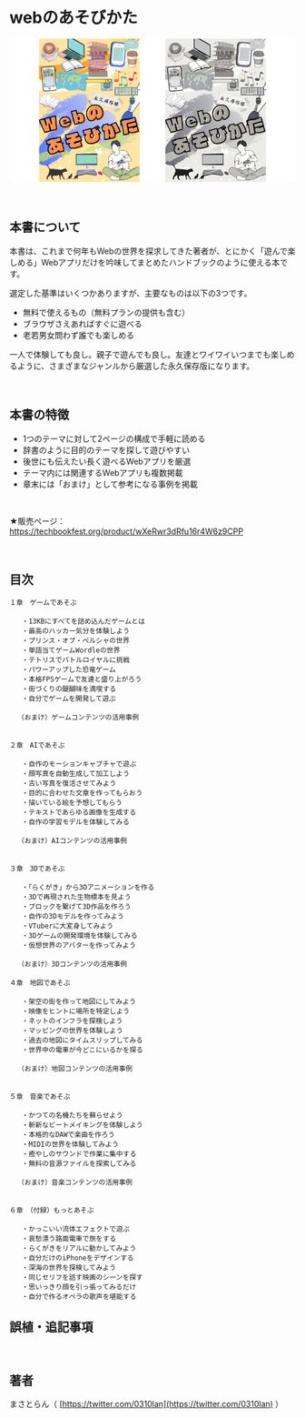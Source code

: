 # webのあそびかた

![](top.png)

<br>

## 本書について

本書は、これまで何年もWebの世界を探求してきた著者が、とにかく「遊んで楽しめる」Webアプリだけを吟味してまとめたハンドブックのように使える本です。

選定した基準はいくつかありますが、主要なものは以下の3つです。

- 無料で使えるもの（無料プランの提供も含む）
- ブラウザさえあればすぐに遊べる
- 老若男女問わず誰でも楽しめる

一人で体験しても良し。親子で遊んでも良し。友達とワイワイいつまでも楽しめるように、さまざまなジャンルから厳選した永久保存版になります。

<br>

## 本書の特徴

- 1つのテーマに対して2ページの構成で手軽に読める
- 辞書のように目的のテーマを探して遊びやすい
- 後世にも伝えたい長く遊べるWebアプリを厳選
- テーマ内には関連するWebアプリも複数掲載
- 章末には「おまけ」として参考になる事例を掲載

<br>

★販売ページ：https://techbookfest.org/product/wXeRwr3dRfu16r4W6z9CPP

<br>

## 目次

```
１章　ゲームであそぶ

   ・13KBにすべてを詰め込んだゲームとは
   ・最高のハッカー気分を体験しよう
   ・プリンス・オブ・ペルシャの世界
   ・単語当てゲームWordleの世界
   ・テトリスでバトルロイヤルに挑戦
   ・パワーアップした恐竜ゲーム
   ・本格FPSゲームで友達と盛り上がろう
   ・街づくりの醍醐味を満喫する
   ・自分でゲームを開発して遊ぶ
   
  （おまけ）ゲームコンテンツの活用事例


２章　AIであそぶ

   ・自作のモーションキャプチャで遊ぶ
   ・顔写真を自動生成して加工しよう
   ・古い写真を復活させてみよう
   ・目的に合わせた文章を作ってもらおう
   ・描いている絵を予想してもらう
   ・テキストであらゆる画像を生成する
   ・自作の学習モデルを体験してみる
   
  （おまけ）AIコンテンツの活用事例


３章　3Dであそぶ

   ・「らくがき」から3Dアニメーションを作る
   ・3Dで再現された生物標本を見よう
   ・ブロックを繋げて3D作品を作ろう
   ・自作の3Dモデルを作ってみよう
   ・VTuberに大変身してみよう
   ・3Dゲームの開発環境を体験してみる
   ・仮想世界のアバターを作ってみよう
   
  （おまけ）3Dコンテンツの活用事例

４章　地図であそぶ

   ・架空の街を作って地図にしてみよう
   ・映像をヒントに場所を特定しよう
   ・ネットのインフラを探検しよう
   ・マッピングの世界を体験しよう
   ・過去の地図にタイムスリップしてみる
   ・世界中の電車が今どこにいるかを探る
   
  （おまけ）地図コンテンツの活用事例


５章　音楽であそぶ

   ・かつての名機たちを蘇らせよう
   ・斬新なビートメイキングを体験しよう
   ・本格的なDAWで楽曲を作ろう
   ・MIDIの世界を体験してみよう
   ・癒やしのサウンドで作業に集中する
   ・無料の音源ファイルを探索してみる
    
  （おまけ）音楽コンテンツの活用事例


６章　（付録）もっとあそぶ

   ・かっこいい流体エフェクトで遊ぶ
   ・哀愁漂う路面電車で旅をする
   ・らくがきをリアルに動かしてみよう
   ・自分だけのiPhoneをデザインする
   ・深海の世界を探検してみよう
   ・同じセリフを話す映画のシーンを探す
   ・思いっきり顔を引っ張ってみるだけ
   ・自分で作るオペラの歌声を堪能する
```

## 誤植・追記事項

<br>

## 著者

まさとらん（ [https://twitter.com/0310lan](https://twitter.com/0310lan) ）
